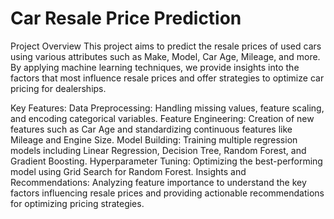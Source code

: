 # Car Resale Price Prediction
Project Overview
This project aims to predict the resale prices of used cars using various attributes such as Make, Model, Car Age, Mileage, and more. By applying machine learning techniques, we provide insights into the factors that most influence resale prices and offer strategies to optimize car pricing for dealerships.

Key Features:
Data Preprocessing: Handling missing values, feature scaling, and encoding categorical variables.
Feature Engineering: Creation of new features such as Car Age and standardizing continuous features like Mileage and Engine Size.
Model Building: Training multiple regression models including Linear Regression, Decision Tree, Random Forest, and Gradient Boosting.
Hyperparameter Tuning: Optimizing the best-performing model using Grid Search for Random Forest.
Insights and Recommendations: Analyzing feature importance to understand the key factors influencing resale prices and providing actionable recommendations for optimizing pricing strategies.

